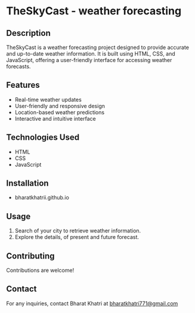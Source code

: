 # TheSkyCast - weather forecasting

## Description
TheSkyCast is a weather forecasting project designed to provide accurate and up-to-date weather information. It is built using HTML, CSS, and JavaScript, offering a user-friendly interface for accessing weather forecasts.

## Features
- Real-time weather updates
- User-friendly and responsive design
- Location-based weather predictions
- Interactive and intuitive interface

## Technologies Used
- HTML
- CSS
- JavaScript

## Installation
- bharatkhatrii.github.io

## Usage
1. Search of your city to retrieve weather information.
2. Explore the details, of present and future forecast.

## Contributing
Contributions are welcome!

## Contact
For any inquiries, contact Bharat Khatri at bharatkhatri771@gmail.com






